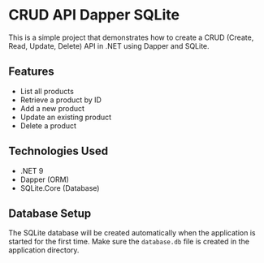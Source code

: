 # CRUD API Dapper SQLite

This is a simple project that demonstrates how to create a CRUD (Create, Read, Update, Delete) API in .NET using Dapper and SQLite.

## Features

* List all products
* Retrieve a product by ID
* Add a new product
* Update an existing product
* Delete a product

## Technologies Used

* .NET 9
* Dapper (ORM)
* SQLite.Core (Database)

## Database Setup

The SQLite database will be created automatically when the application is started for the first time. Make sure the `database.db` file is created in the application directory.
